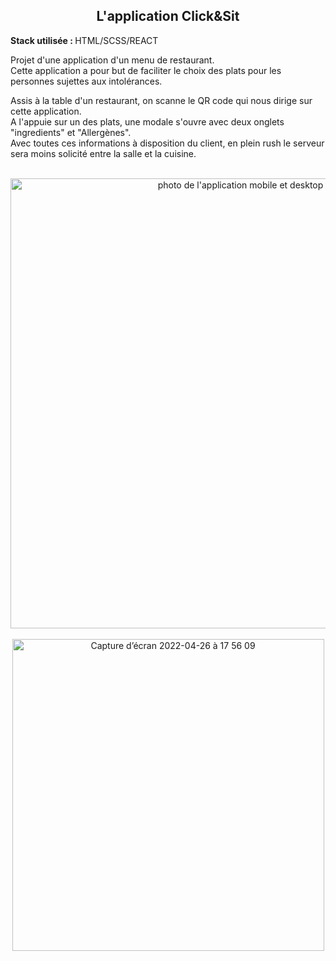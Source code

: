 <h2 align="center">L'application Click&Sit</h2>

<p><strong>Stack utilisée : </strong>HTML/SCSS/REACT</p>
  <p>Projet d'une application d'un menu de restaurant.</br> 
  Cette application a pour but de faciliter le choix des plats pour les personnes sujettes aux intolérances.</p>
 
  <p>Assis à la table d'un restaurant, on scanne le QR code qui nous dirige sur cette application.</br>
  A l'appuie sur un des plats, une modale s'ouvre avec deux onglets "ingredients" et "Allergènes".</br>
  Avec toutes ces informations à disposition du client, en plein rush le serveur sera moins solicité entre la salle et la cuisine.</p>
  
  
<br>
<div align="center">
 <img width="720" alt="photo de l'application mobile et desktop" src="https://user-images.githubusercontent.com/82203465/165345848-7697e5b5-afcf-48a5-ac7f-e3ad1a2c3100.png">
  </br>
  </br>
 <img width="499" alt="Capture d’écran 2022-04-26 à 17 56 09" src="https://user-images.githubusercontent.com/82203465/165354143-e767fdef-a5d1-43b5-9f13-bc0018081fd5.png">
</div>

